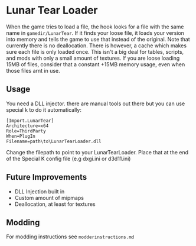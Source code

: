 # Lunar Tear Loader


When the game tries to load a file, the hook looks for a file with the same name in `gamedir/LunarTear`. If it finds your loose file, it loads your version into memory and tells the game to use that instead of the original. Note that currently there is no deallocation. There is however, a cache which makes sure each file is only loaded once. This isn't a big deal for tables, scripts, and mods with only a small amount of textures. If you are loose loading 15MB of files, consider that a constant +15MB memory usage, even when those files arnt in use.

## Usage

You need a DLL injector. there are manual tools out there but you can use special k to do it automatically:

```
[Import.LunarTear]
Architecture=x64
Role=ThirdParty
When=PlugIn
Filename=path\to\LunarTearLoader.dll
```	

Change the filepath to point to your LunarTearLoader. Place that at the end of the Special K config file (e.g dxgi.ini or d3d11.ini)
 

## Future Improvements

-   DLL Injection built in
-   Custom amount of mipmaps
-   Deallocation, at least for textures


## Modding

For modding instructions see `modderinstructions.md`
